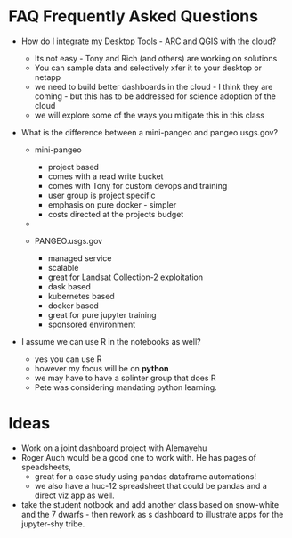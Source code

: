 # FAQ Frequently Asked Questions

- How do I integrate my Desktop Tools - ARC and QGIS with the cloud?
	- Its not easy - Tony and Rich (and others) are working on solutions
	- You can sample data and selectively xfer it to your desktop or netapp
	- we need to build better dashboards in the cloud - I think they are coming - but this has to be addressed for science adoption of the cloud
	- we will explore some of the ways you mitigate this in this class

	

- What is the difference between a mini-pangeo and pangeo.usgs.gov?
	- mini-pangeo
		- project based
		- comes with a read write bucket
		- comes with Tony for custom devops and training
		- user group is project specific
		- emphasis on pure docker - simpler
		- costs directed at the projects budget

	- 
	- PANGEO.usgs.gov
		- managed service
		- scalable
		- great for Landsat Collection-2 exploitation
		- dask based
		- kubernetes based
		- docker based
		- great for pure jupyter training
		- sponsored environment

- I assume we can use R in the notebooks as well?

	- yes you can use R 
	- however my focus will be on **python**
	- we may have to have a splinter group that does R 
	- Pete was considering mandating python learning.


# Ideas

- Work on a joint dashboard project with Alemayehu 
-  Roger Auch would be a good one to work with. He has pages of speadsheets, 
	- great for a case study using pandas  dataframe automations!
	- we also have a huc-12 spreadsheet that could be pandas and a direct viz app as well.
- take the student notbook and add another class based on snow-white and the 7 dwarfs - then rework as s dashboard to illustrate apps for the jupyter-shy tribe.
